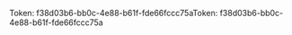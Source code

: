 <span data-ttu-id="2eef2-101">Token: f38d03b6-bb0c-4e88-b61f-fde66fccc75a</span><span class="sxs-lookup"><span data-stu-id="2eef2-101">Token: f38d03b6-bb0c-4e88-b61f-fde66fccc75a</span></span>